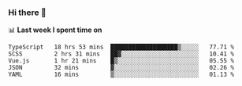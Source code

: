 ### Hi there 👋

<!--
**DBvc/DBvc** is a ✨ _special_ ✨ repository because its `README.md` (this file) appears on your GitHub profile.

Here are some ideas to get you started:

- 🔭 I’m currently working on ...
- 🌱 I’m currently learning ...
- 👯 I’m looking to collaborate on ...
- 🤔 I’m looking for help with ...
- 💬 Ask me about ...
- 📫 How to reach me: ...
- 😄 Pronouns: ...
- ⚡ Fun fact: ...
-->

📊 **Last week I spent time on**
<!--START_SECTION:waka-->
```text
TypeScript   18 hrs 53 mins  ███████████████████▒░░░░░   77.71 % 
SCSS         2 hrs 31 mins   ██▓░░░░░░░░░░░░░░░░░░░░░░   10.41 % 
Vue.js       1 hr 21 mins    █▒░░░░░░░░░░░░░░░░░░░░░░░   05.55 % 
JSON         32 mins         ▓░░░░░░░░░░░░░░░░░░░░░░░░   02.26 % 
YAML         16 mins         ▒░░░░░░░░░░░░░░░░░░░░░░░░   01.13 % 
```
<!--END_SECTION:waka-->
